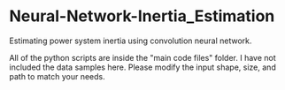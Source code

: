 # Neural-Network-Inertia_Estimation
Estimating power system inertia using convolution neural network.

All of the python scripts are inside the "main code files" folder. I have not included the data samples here. Please modify the input shape, size, and path to match your needs.
